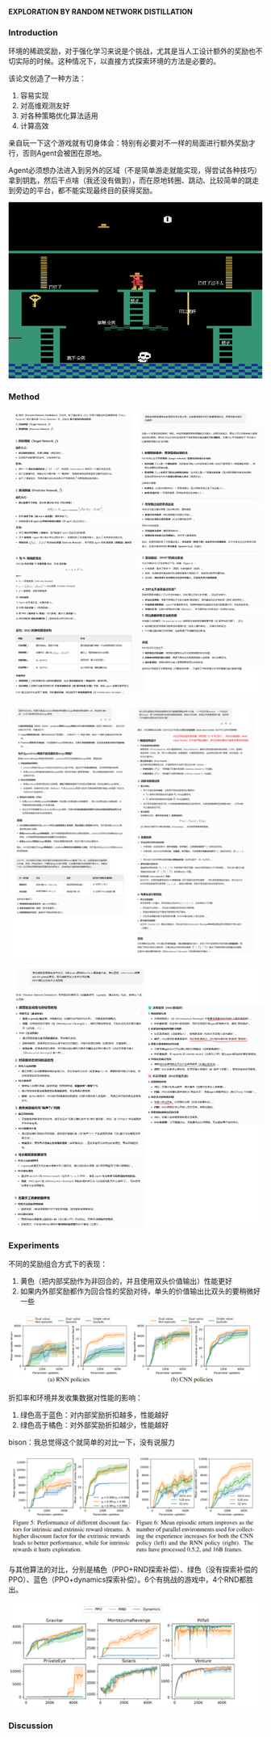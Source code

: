 **EXPLORATION BY RANDOM NETWORK DISTILLATION**

### Introduction

环境的稀疏奖励，对于强化学习来说是个挑战，尤其是当人工设计额外的奖励也不切实际的时候。这种情况下，以直接方式探索环境的方法是必要的。

该论文创造了一种方法：

1. 容易实现
2. 对高维观测友好
3. 对各种策略优化算法适用
4. 计算高效

亲自玩一下这个游戏就有切身体会：特别有必要对不一样的局面进行额外奖励才行，否则Agent会被困在原地。

Agent必须想办法进入到另外的区域（不是简单游走就能实现，得尝试各种技巧）拿到钥匙，然后干点啥（我还没有做到），而在原地转圈、跳动、比较简单的跳走到旁边的平台，都不能实现最终目的获得奖励。

![image-20250430091114783](img/image-20250430091114783.png)

### Method

![image-20250429160415835](img/image-20250429160415835.png)



![image-20250429160524480](img/image-20250429160524480.png)



![image-20250429165226737](img/image-20250429165226737.png)

### Experiments

不同的奖励组合方式下的表现：

1. 黄色（把内部奖励作为非回合的，并且使用双头价值输出）性能更好
2. 如果内外部奖励都作为回合性的奖励对待，单头的价值输出比双头的要稍微好一些

![image-20250429161933047](img/image-20250429161933047.png)

折扣率和环境并发收集数据对性能的影响：

1. 绿色高于蓝色：对内部奖励折扣越多，性能越好
2. 绿色高于橘色：对外部奖励折扣越少，性能越好

bison：我总觉得这个就简单的对比一下，没有说服力

![image-20250429162505222](img/image-20250429162505222.png)

与其他算法的对比，分别是橘色（PPO+RND探索补偿）、绿色（没有探索补偿的PPO）、蓝色（PPO+dynamics探索补偿）。6个有挑战的游戏中，4个RND都胜出。

![image-20250429163024323](img/image-20250429163024323.png)

### Discussion